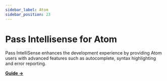 ```yaml
---
sidebar_label: Atom
sidebar_position: 23
---
```


# Pass Intellisense for Atom

Pass IntelliSense enhances the development experience by providing Atom users with advanced features such as autocomplete, syntax highlighting and error reporting.

[**Guide →**](https://github.com/Microsoft/typescript-styled-plugin#with-atom)
